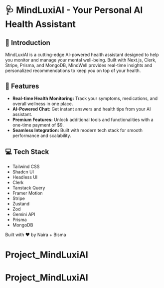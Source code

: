  

# 🩺 MindLuxiAI - Your Personal AI Health Assistant

 
## 🌟 Introduction

MindLuxiAI is a cutting-edge AI-powered health assistant designed to help you monitor and manage your mental  well-being. Built with Next.js, Clerk, Stripe, Prisma, and MongoDB, MindWell provides real-time insights and personalized recommendations to keep you on top of your health.

## 🚀 Features

- **Real-time Health Monitoring:** Track your symptoms, medications, and overall wellness in one place.
- **AI-Powered Chat:** Get instant answers and health tips from your AI assistant.
- **Premium Features:** Unlock additional tools and functionalities with a one-time payment of $9.
- **Seamless Integration:** Built with modern tech stack for smooth performance and scalability.

 
## 💻 Tech Stack

- Tailwind CSS
- Shadcn UI
- Headless UI
- Clerk
- Tanstack Query
- Framer Motion
- Stripe
- Zustand
- Zod
- Gemini API
- Prisma
- MongoDB

 

Built with ❤️ by Naira + Bisma
# Project_MindLuxiAI
# Project_MindLuxiAI
